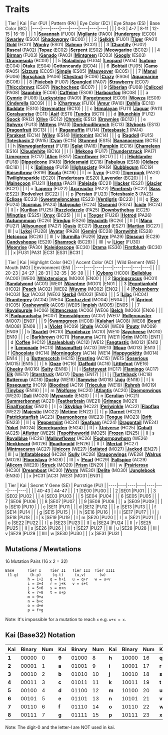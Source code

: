 # Traits

| Tier | Kai | Fur (FU) | Pattern (PA) | Eye Color (EC) | Eye Shape (ES) | Base Color (BC) |
|----|----|----|----|----|----|----|----|
|    |    | 0-3 | 4-7 | 8-11 | 12-15 | 16-19 |
|  | 1 |[**Savannah**](https://www.cryptokitties.co/search?include=sale,sire,other&search=savannah) (FU00) |[**Vigilante**](https://www.cryptokitties.co/search?include=sale,sire,other&search=vigilante) (PA00) |[**Hundergrey**](https://www.cryptokitties.co/search?include=sale,sire,other&search=hundergrey) (EC00) |[**Swarley**](https://www.cryptokitties.co/search?include=sale,sire,other&search=swarley) (ES00) |[**Shadowgrey**](https://www.cryptokitties.co/search?include=sale,sire,other&search=shadowgrey) (BC00) |
|  | 2 |[**Selkirk**](https://www.cryptokitties.co/search?include=sale,sire,other&search=selkirk) (FU01) |[**Tiger**](https://www.cryptokitties.co/search?include=sale,sire,other&search=tiger) (PA01) |[**Gold**](https://www.cryptokitties.co/search?include=sale,sire,other&search=gold) (EC01) |[**Wonky**](https://www.cryptokitties.co/search?include=sale,sire,other&search=wonky) (ES01) |[**Salmon**](https://www.cryptokitties.co/search?include=sale,sire,other&search=salmon) (BC01) |
|  | 3 |[**Chantilly**](https://www.cryptokitties.co/search?include=sale,sire,other&search=chantilly) (FU02) |[**Rascal**](https://www.cryptokitties.co/search?include=sale,sire,other&search=rascal) (PA02) |[**Topaz**](https://www.cryptokitties.co/search?include=sale,sire,other&search=topaz) (EC02) |[**Serpent**](https://www.cryptokitties.co/search?include=sale,sire,other&search=serpent) (ES02) |[**Meowgarine**](https://www.cryptokitties.co/search?include=sale,sire,other&search=meowgarine) (BC02) |
|  | 4 |[**Birman**](https://www.cryptokitties.co/search?include=sale,sire,other&search=birman) (FU03) |[**Ganado**](https://www.cryptokitties.co/search?include=sale,sire,other&search=ganado) (PA03) |[**Mintgreen**](https://www.cryptokitties.co/search?include=sale,sire,other&search=mintgreen) (EC03) |[**Googly**](https://www.cryptokitties.co/search?include=sale,sire,other&search=googly) (ES03) |[**Orangesoda**](https://www.cryptokitties.co/search?include=sale,sire,other&search=orangesoda) (BC03) |
|  | 5 |[**Koladiviya**](https://www.cryptokitties.co/search?include=sale,sire,other&search=koladiviya) (FU04) |[**Leopard**](https://www.cryptokitties.co/search?include=sale,sire,other&search=leopard) (PA04) |[**Isotope**](https://www.cryptokitties.co/search?include=sale,sire,other&search=isotope) (EC04) |[**Otaku**](https://www.cryptokitties.co/search?include=sale,sire,other&search=otaku) (ES04) |[**Cottoncandy**](https://www.cryptokitties.co/search?include=sale,sire,other&search=cottoncandy) (BC04) |
|  | 6 |[**Bobtail**](https://www.cryptokitties.co/search?include=sale,sire,other&search=bobtail) (FU05) |[**Camo**](https://www.cryptokitties.co/search?include=sale,sire,other&search=camo) (PA05) |[**Sizzurp**](https://www.cryptokitties.co/search?include=sale,sire,other&search=sizzurp) (EC05) |[**Simple**](https://www.cryptokitties.co/search?include=sale,sire,other&search=simple) (ES05) |[**Mauveover**](https://www.cryptokitties.co/search?include=sale,sire,other&search=mauveover) (BC05) |
|  | 7 |[**Manul**](https://www.cryptokitties.co/search?include=sale,sire,other&search=manul) (FU06) |[**Rorschach**](https://www.cryptokitties.co/search?include=sale,sire,other&search=rorschach) (PA06) |[**Chestnut**](https://www.cryptokitties.co/search?include=sale,sire,other&search=chestnut) (EC06) |[**Crazy**](https://www.cryptokitties.co/search?include=sale,sire,other&search=crazy) (ES06) |[**Aquamarine**](https://www.cryptokitties.co/search?include=sale,sire,other&search=aquamarine) (BC06) |
|  | 8 |[**Pixiebob**](https://www.cryptokitties.co/search?include=sale,sire,other&search=pixiebob) (FU07) |[**Spangled**](https://www.cryptokitties.co/search?include=sale,sire,other&search=spangled) (PA07) |[**Strawberry**](https://www.cryptokitties.co/search?include=sale,sire,other&search=strawberry) (EC07) |[**Thicccbrowz**](https://www.cryptokitties.co/search?include=sale,sire,other&search=thicccbrowz) (ES07) |[**Nachocheez**](https://www.cryptokitties.co/search?include=sale,sire,other&search=nachocheez) (BC07) |
|  | 9 |[**Siberian**](https://www.cryptokitties.co/search?include=sale,sire,other&search=siberian) (FU08) |[**Calicool**](https://www.cryptokitties.co/search?include=sale,sire,other&search=calicool) (PA08) |[**Sapphire**](https://www.cryptokitties.co/search?include=sale,sire,other&search=sapphire) (EC08) |[**Caffeine**](https://www.cryptokitties.co/search?include=sale,sire,other&search=caffeine) (ES08) |[**Harbourfog**](https://www.cryptokitties.co/search?include=sale,sire,other&search=harbourfog) (BC08) |
|  | a |[**Cymric**](https://www.cryptokitties.co/search?include=sale,sire,other&search=cymric) (FU09) |[**Luckystripe**](https://www.cryptokitties.co/search?include=sale,sire,other&search=luckystripe) (PA09) |[**Forgetmenot**](https://www.cryptokitties.co/search?include=sale,sire,other&search=forgetmenot) (EC09) |[**Wowza**](https://www.cryptokitties.co/search?include=sale,sire,other&search=wowza) (ES09) |[**Cinderella**](https://www.cryptokitties.co/search?include=sale,sire,other&search=cinderella) (BC09) |
|  | b |[**Chartreux**](https://www.cryptokitties.co/search?include=sale,sire,other&search=chartreux) (FU10) |[**Amur**](https://www.cryptokitties.co/search?include=sale,sire,other&search=amur) (PA10) |[**Dahlia**](https://www.cryptokitties.co/search?include=sale,sire,other&search=dahlia) (EC10) |[**Baddate**](https://www.cryptokitties.co/search?include=sale,sire,other&search=baddate) (ES10) |[**Greymatter**](https://www.cryptokitties.co/search?include=sale,sire,other&search=greymatter) (BC10) |
|  | c |[**Himalayan**](https://www.cryptokitties.co/search?include=sale,sire,other&search=himalayan) (FU11) |[**Jaguar**](https://www.cryptokitties.co/search?include=sale,sire,other&search=jaguar) (PA11) |[**Coralsunrise**](https://www.cryptokitties.co/search?include=sale,sire,other&search=coralsunrise) (EC11) |[**Asif**](https://www.cryptokitties.co/search?include=sale,sire,other&search=asif) (ES11) |[**Tundra**](https://www.cryptokitties.co/search?include=sale,sire,other&search=tundra) (BC11) |
|  | d |[**Munchkin**](https://www.cryptokitties.co/search?include=sale,sire,other&search=munchkin) (FU12) |[**Spock**](https://www.cryptokitties.co/search?include=sale,sire,other&search=spock) (PA12) |[**Olive**](https://www.cryptokitties.co/search?include=sale,sire,other&search=olive) (EC12) |[**Chronic**](https://www.cryptokitties.co/search?include=sale,sire,other&search=chronic) (ES12) |[**Brownies**](https://www.cryptokitties.co/search?include=sale,sire,other&search=brownies) (BC12) |
|  | e |[**Sphynx**](https://www.cryptokitties.co/search?include=sale,sire,other&search=sphynx) (FU13) |[**Mittens**](https://www.cryptokitties.co/search?include=sale,sire,other&search=mittens) (PA13) |[**Doridnudibranch**](https://www.cryptokitties.co/search?include=sale,sire,other&search=doridnudibranch) (EC13) |[**Slyboots**](https://www.cryptokitties.co/search?include=sale,sire,other&search=slyboots) (ES13) |[**Dragonfruit**](https://www.cryptokitties.co/search?include=sale,sire,other&search=dragonfruit) (BC13) |
|  | f |[**Ragamuffin**](https://www.cryptokitties.co/search?include=sale,sire,other&search=ragamuffin) (FU14) |[**Totesbasic 1**](https://www.cryptokitties.co/search?include=sale,sire,other&search=totesbasic) (PA14) |[**Parakeet**](https://www.cryptokitties.co/search?include=sale,sire,other&search=parakeet) (EC14) |[**Wiley**](https://www.cryptokitties.co/search?include=sale,sire,other&search=wiley) (ES14) |[**Hintomint**](https://www.cryptokitties.co/search?include=sale,sire,other&search=hintomint) (BC14) |
|  | g |[**Ragdoll**](https://www.cryptokitties.co/search?include=sale,sire,other&search=ragdoll) (FU15) |[**Totesbasic 2**](https://www.cryptokitties.co/search?include=sale,sire,other&search=totesbasic) (PA15) |[**Cyan**](https://www.cryptokitties.co/search?include=sale,sire,other&search=cyan) (EC15) |[**Stunned**](https://www.cryptokitties.co/search?include=sale,sire,other&search=stunned) (ES15) |[**Bananacream**](https://www.cryptokitties.co/search?include=sale,sire,other&search=bananacream) (BC15) |
| I | h |[**Norwegianforest**](https://www.cryptokitties.co/search?include=sale,sire,other&search=norwegianforest) (FU16) |[**Splat**](https://www.cryptokitties.co/search?include=sale,sire,other&search=splat) (PA16) |[**Pumpkin**](https://www.cryptokitties.co/search?include=sale,sire,other&search=pumpkin) (EC16) |[**Chameleon**](https://www.cryptokitties.co/search?include=sale,sire,other&search=chameleon) (ES16) |[**Cloudwhite**](https://www.cryptokitties.co/search?include=sale,sire,other&search=cloudwhite) (BC16) |
| I | i |[**Mekong**](https://www.cryptokitties.co/search?include=sale,sire,other&search=mekong) (FU17) |[**Thunderstruck**](https://www.cryptokitties.co/search?include=sale,sire,other&search=thunderstruck) (PA17) |[**Limegreen**](https://www.cryptokitties.co/search?include=sale,sire,other&search=limegreen) (EC17) |[**Alien**](https://www.cryptokitties.co/search?include=sale,sire,other&search=alien) (ES17) |[**Cornflower**](https://www.cryptokitties.co/search?include=sale,sire,other&search=cornflower) (BC17) |
| I | j |[**Highlander**](https://www.cryptokitties.co/search?include=sale,sire,other&search=highlander) (FU18) |[**Dippedcone**](https://www.cryptokitties.co/search?include=sale,sire,other&search=dippedcone) (PA18) |[**Bridesmaid**](https://www.cryptokitties.co/search?include=sale,sire,other&search=bridesmaid) (EC18) |[**Fabulous**](https://www.cryptokitties.co/search?include=sale,sire,other&search=fabulous) (ES18) |[**Oldlace**](https://www.cryptokitties.co/search?include=sale,sire,other&search=oldlace) (BC18) |
| I | k |[**Balinese**](https://www.cryptokitties.co/search?include=sale,sire,other&search=balinese) (FU19) |[**Highsociety**](https://www.cryptokitties.co/search?include=sale,sire,other&search=highsociety) (PA19) |[**Bubblegum**](https://www.cryptokitties.co/search?include=sale,sire,other&search=bubblegum) (EC19) |[**Raisedbrow**](https://www.cryptokitties.co/search?include=sale,sire,other&search=raisedbrow) (ES19) |[**Koala**](https://www.cryptokitties.co/search?include=sale,sire,other&search=koala) (BC19) |
| I | m |[**Lynx**](https://www.cryptokitties.co/search?include=sale,sire,other&search=lynx) (FU20) |[**Tigerpunk**](https://www.cryptokitties.co/search?include=sale,sire,other&search=tigerpunk) (PA20) |[**Twilightsparkle**](https://www.cryptokitties.co/search?include=sale,sire,other&search=twilightsparkle) (EC20) |[**Tendertears**](https://www.cryptokitties.co/search?include=sale,sire,other&search=tendertears) (ES20) |[**Lavender**](https://www.cryptokitties.co/search?include=sale,sire,other&search=lavender) (BC20) |
| I | n |[**Mainecoon**](https://www.cryptokitties.co/search?include=sale,sire,other&search=mainecoon) (FU21) |[**Henna**](https://www.cryptokitties.co/search?include=sale,sire,other&search=henna) (PA21) |[**Palejade**](https://www.cryptokitties.co/search?include=sale,sire,other&search=palejade) (EC21) |[**Hacker**](https://www.cryptokitties.co/search?include=sale,sire,other&search=hacker) (ES21) |[**Glacier**](https://www.cryptokitties.co/search?include=sale,sire,other&search=glacier) (BC21) |
| I | o |[**Laperm**](https://www.cryptokitties.co/search?include=sale,sire,other&search=laperm) (FU22) |[**Arcreactor**](https://www.cryptokitties.co/search?include=sale,sire,other&search=arcreactor) (PA22) |[**Pinefresh**](https://www.cryptokitties.co/search?include=sale,sire,other&search=pinefresh) (EC22) |[**Sass**](https://www.cryptokitties.co/search?include=sale,sire,other&search=sass) (ES22) |[**Redvelvet**](https://www.cryptokitties.co/search?include=sale,sire,other&search=redvelvet) (BC22) |
| I | p |[**Persian**](https://www.cryptokitties.co/search?include=sale,sire,other&search=persian) (FU23) |[**Totesbasic 3**](https://www.cryptokitties.co/search?include=sale,sire,other&search=totesbasic) (PA23) |[**Eclipse**](https://www.cryptokitties.co/search?include=sale,sire,other&search=eclipse) (EC23) |[**Sweetmeloncakes**](https://www.cryptokitties.co/search?include=sale,sire,other&search=sweetmeloncakes) (ES23) |[**Verdigris**](https://www.cryptokitties.co/search?include=sale,sire,other&search=verdigris) (BC23) |
| II | q |[**Fox**](https://www.cryptokitties.co/search?include=sale,sire,other&search=fox) (FU24) |[**Scorpius**](https://www.cryptokitties.co/search?include=sale,sire,other&search=scorpius) (PA24) |[**Babypuke**](https://www.cryptokitties.co/search?include=sale,sire,other&search=babypuke) (EC24) |[**Oceanid**](https://www.cryptokitties.co/search?include=sale,sire,other&search=oceanid) (ES24) |[**Icicle**](https://www.cryptokitties.co/search?include=sale,sire,other&search=icicle) (BC24) |
| II | r |[**Kurilian**](https://www.cryptokitties.co/search?include=sale,sire,other&search=kurilian) (FU25) |[**Razzledazzle**](https://www.cryptokitties.co/search?include=sale,sire,other&search=razzledazzle) (PA25) |[**Downbythebay**](https://www.cryptokitties.co/search?include=sale,sire,other&search=downbythebay) (EC25) |[**Wingtips**](https://www.cryptokitties.co/search?include=sale,sire,other&search=wingtips) (ES25) |[**Onyx**](https://www.cryptokitties.co/search?include=sale,sire,other&search=onyx) (BC25) |
| II | s |[**Toyger**](https://www.cryptokitties.co/search?include=sale,sire,other&search=toyger) (FU26) |[**Hotrod**](https://www.cryptokitties.co/search?include=sale,sire,other&search=hotrod) (PA26) |[**Autumnmoon**](https://www.cryptokitties.co/search?include=sale,sire,other&search=autumnmoon) (EC26) |[**Firedup**](https://www.cryptokitties.co/search?include=sale,sire,other&search=firedup) (ES26) |[**Hyacinth**](https://www.cryptokitties.co/search?include=sale,sire,other&search=hyacinth) (BC26) |
| II | t |[**Manx**](https://www.cryptokitties.co/search?include=sale,sire,other&search=manx) (FU27) |[**Allyouneed**](https://www.cryptokitties.co/search?include=sale,sire,other&search=allyouneed) (PA27) |[**Oasis**](https://www.cryptokitties.co/search?include=sale,sire,other&search=oasis) (EC27) |[**Buzzed**](https://www.cryptokitties.co/search?include=sale,sire,other&search=buzzed) (ES27) |[**Martian**](https://www.cryptokitties.co/search?include=sale,sire,other&search=martian) (BC27) |
| III | u |[**Lykoi**](https://www.cryptokitties.co/search?include=sale,sire,other&search=lykoi) (FU28) |[**Avatar**](https://www.cryptokitties.co/search?include=sale,sire,other&search=avatar) (PA28) |[**Gemini**](https://www.cryptokitties.co/search?include=sale,sire,other&search=gemini) (EC28) |[**Bornwithit**](https://www.cryptokitties.co/search?include=sale,sire,other&search=bornwithit) (ES28) |[**Hotcocoa**](https://www.cryptokitties.co/search?include=sale,sire,other&search=hotcocoa) (BC28) |
| III | v |[**Burmilla**](https://www.cryptokitties.co/search?include=sale,sire,other&search=burmilla) (FU29) |[**Gyre**](https://www.cryptokitties.co/search?include=sale,sire,other&search=gyre) (PA29) |[**Dioscuri**](https://www.cryptokitties.co/search?include=sale,sire,other&search=dioscuri) (EC29) |[**Candyshoppe**](https://www.cryptokitties.co/search?include=sale,sire,other&search=candyshoppe) (ES29) |[**Shamrock**](https://www.cryptokitties.co/search?include=sale,sire,other&search=shamrock) (BC29) |
| IIII | w |[**Liger**](https://www.cryptokitties.co/search?include=sale,sire,other&search=liger) (FU30) |[**Moonrise**](https://www.cryptokitties.co/search?include=sale,sire,other&search=moonrise) (PA30) |[**Kaleidoscope**](https://www.cryptokitties.co/search?include=sale,sire,other&search=kaleidoscope) (EC30) |[**Drama**](https://www.cryptokitties.co/search?include=sale,sire,other&search=drama) (ES30) |[**Firstblush**](https://www.cryptokitties.co/search?include=sale,sire,other&search=firstblush) (BC30) |
|  | x |FU31 |PA31 |EC31 |ES31 |BC31 |


| Tier | Kai | Highlight Color (HC) | Accent Color (AC) | Wild Element (WE) | Mouth (MO) | Environment (EN) |
|----|----|----|----|----|----|----|----|
|    |    | 20-23 | 24-27 | 28-31 | 32-35 | 36-39 |
|  | 1 |[**Cyborg**](https://www.cryptokitties.co/search?include=sale,sire,other&search=cyborg) (HC00) |[**Belleblue**](https://www.cryptokitties.co/search?include=sale,sire,other&search=belleblue) (AC00) |WE00 |[**Whixtensions**](https://www.cryptokitties.co/search?include=sale,sire,other&search=whixtensions) (MO00) |EN00 |
|  | 2 |[**Springcrocus**](https://www.cryptokitties.co/search?include=sale,sire,other&search=springcrocus) (HC01) |[**Sandalwood**](https://www.cryptokitties.co/search?include=sale,sire,other&search=sandalwood) (AC01) |WE01 |[**Wasntme**](https://www.cryptokitties.co/search?include=sale,sire,other&search=wasntme) (MO01) |EN01 |
|  | 3 |[**Egyptiankohl**](https://www.cryptokitties.co/search?include=sale,sire,other&search=egyptiankohl) (HC02) |[**Peach**](https://www.cryptokitties.co/search?include=sale,sire,other&search=peach) (AC02) |WE02 |[**Wuvme**](https://www.cryptokitties.co/search?include=sale,sire,other&search=wuvme) (MO02) |EN02 |
|  | 4 |[**Poisonberry**](https://www.cryptokitties.co/search?include=sale,sire,other&search=poisonberry) (HC03) |[**Icy**](https://www.cryptokitties.co/search?include=sale,sire,other&search=icy) (AC03) |WE03 |[**Gerbil**](https://www.cryptokitties.co/search?include=sale,sire,other&search=gerbil) (MO03) |EN03 |
|  | 5 |[**Lilac**](https://www.cryptokitties.co/search?include=sale,sire,other&search=lilac) (HC04) |[**Granitegrey**](https://www.cryptokitties.co/search?include=sale,sire,other&search=granitegrey) (AC04) |WE04 |[**Confuzzled**](https://www.cryptokitties.co/search?include=sale,sire,other&search=confuzzled) (MO04) |EN04 |
|  | 6 |[**Apricot**](https://www.cryptokitties.co/search?include=sale,sire,other&search=apricot) (HC05) |[**Cashewmilk**](https://www.cryptokitties.co/search?include=sale,sire,other&search=cashewmilk) (AC05) |WE05 |[**Impish**](https://www.cryptokitties.co/search?include=sale,sire,other&search=impish) (MO05) |EN05 |
|  | 7 |[**Royalpurple**](https://www.cryptokitties.co/search?include=sale,sire,other&search=royalpurple) (HC06) |[**Kittencream**](https://www.cryptokitties.co/search?include=sale,sire,other&search=kittencream) (AC06) |WE06 |[**Belch**](https://www.cryptokitties.co/search?include=sale,sire,other&search=belch) (MO06) |EN06 |
|  | 8 |[**Padparadscha**](https://www.cryptokitties.co/search?include=sale,sire,other&search=padparadscha) (HC07) |[**Emeraldgreen**](https://www.cryptokitties.co/search?include=sale,sire,other&search=emeraldgreen) (AC07) |WE07 |[**Rollercoaster**](https://www.cryptokitties.co/search?include=sale,sire,other&search=rollercoaster) (MO07) |EN07 |
|  | 9 |[**Swampgreen**](https://www.cryptokitties.co/search?include=sale,sire,other&search=swampgreen) (HC08) |[**Kalahari**](https://www.cryptokitties.co/search?include=sale,sire,other&search=kalahari) (AC08) |WE08 |[**Beard**](https://www.cryptokitties.co/search?include=sale,sire,other&search=beard) (MO08) |EN08 |
|  | a |[**Violet**](https://www.cryptokitties.co/search?include=sale,sire,other&search=violet) (HC09) |[**Shale**](https://www.cryptokitties.co/search?include=sale,sire,other&search=shale) (AC09) |WE09 |[**Pouty**](https://www.cryptokitties.co/search?include=sale,sire,other&search=pouty) (MO09) |EN09 |
|  | b |[**Scarlet**](https://www.cryptokitties.co/search?include=sale,sire,other&search=scarlet) (HC10) |[**Purplehaze**](https://www.cryptokitties.co/search?include=sale,sire,other&search=purplehaze) (AC10) |WE10 |[**Saycheese**](https://www.cryptokitties.co/search?include=sale,sire,other&search=saycheese) (MO10) |EN10 |
|  | c |[**Barkbrown**](https://www.cryptokitties.co/search?include=sale,sire,other&search=barkbrown) (HC11) |[**Hanauma**](https://www.cryptokitties.co/search?include=sale,sire,other&search=hanauma) (AC11) |WE11 |[**Grim**](https://www.cryptokitties.co/search?include=sale,sire,other&search=grim) (MO11) |EN11 |
|  | d |[**Coffee**](https://www.cryptokitties.co/search?include=sale,sire,other&search=coffee) (HC12) |[**Azaleablush**](https://www.cryptokitties.co/search?include=sale,sire,other&search=azaleablush) (AC12) |WE12 |[**Fangtastic**](https://www.cryptokitties.co/search?include=sale,sire,other&search=fangtastic) (MO12) |EN12 |
|  | e |[**Lemonade**](https://www.cryptokitties.co/search?include=sale,sire,other&search=lemonade) (HC13) |[**Missmuffett**](https://www.cryptokitties.co/search?include=sale,sire,other&search=missmuffett) (AC13) |WE13 |[**Moue**](https://www.cryptokitties.co/search?include=sale,sire,other&search=moue) (MO13) |EN13 |
|  | f |[**Chocolate**](https://www.cryptokitties.co/search?include=sale,sire,other&search=chocolate) (HC14) |[**Morningglory**](https://www.cryptokitties.co/search?include=sale,sire,other&search=morningglory) (AC14) |WE14 |[**Happygokitty**](https://www.cryptokitties.co/search?include=sale,sire,other&search=happygokitty) (MO14) |EN14 |
|  | g |[**Butterscotch**](https://www.cryptokitties.co/search?include=sale,sire,other&search=butterscotch) (HC15) |[**Frosting**](https://www.cryptokitties.co/search?include=sale,sire,other&search=frosting) (AC15) |WE15 |[**Soserious**](https://www.cryptokitties.co/search?include=sale,sire,other&search=soserious) (MO15) |EN15 |
| I | h |[**Ooze**](https://www.cryptokitties.co/search?include=sale,sire,other&search=ooze) (HC16) |[**Daffodil**](https://www.cryptokitties.co/search?include=sale,sire,other&search=daffodil) (AC16) |[**Littlefoot**](https://www.cryptokitties.co/search?include=sale,sire,other&search=littlefoot) (WE16) |[**Cheeky**](https://www.cryptokitties.co/search?include=sale,sire,other&search=cheeky) (MO16) |[**Salty**](https://www.cryptokitties.co/search?include=sale,sire,other&search=salty) (EN16) |
| I | i |[**Safetyvest**](https://www.cryptokitties.co/search?include=sale,sire,other&search=safetyvest) (HC17) |[**Flamingo**](https://www.cryptokitties.co/search?include=sale,sire,other&search=flamingo) (AC17) |[**Elk**](https://www.cryptokitties.co/search?include=sale,sire,other&search=elk) (WE17) |[**Starstruck**](https://www.cryptokitties.co/search?include=sale,sire,other&search=starstruck) (MO17) |[**Dune**](https://www.cryptokitties.co/search?include=sale,sire,other&search=dune) (EN17) |
| I | j |[**Turtleback**](https://www.cryptokitties.co/search?include=sale,sire,other&search=turtleback) (HC18) |[**Buttercup**](https://www.cryptokitties.co/search?include=sale,sire,other&search=buttercup) (AC18) |[**Ducky**](https://www.cryptokitties.co/search?include=sale,sire,other&search=ducky) (WE18) |[**Samwise**](https://www.cryptokitties.co/search?include=sale,sire,other&search=samwise) (MO18) |[**Juju**](https://www.cryptokitties.co/search?include=sale,sire,other&search=juju) (EN18) |
| I | k |[**Rosequartz**](https://www.cryptokitties.co/search?include=sale,sire,other&search=rosequartz) (HC19) |[**Bloodred**](https://www.cryptokitties.co/search?include=sale,sire,other&search=bloodred) (AC19) |[**Trioculus**](https://www.cryptokitties.co/search?include=sale,sire,other&search=trioculus) (WE19) |[**Ruhroh**](https://www.cryptokitties.co/search?include=sale,sire,other&search=ruhroh) (MO19) |[**Tinybox**](https://www.cryptokitties.co/search?include=sale,sire,other&search=tinybox) (EN19) |
| I | m |[**Wolfgrey**](https://www.cryptokitties.co/search?include=sale,sire,other&search=wolfgrey) (HC20) |[**Atlantis**](https://www.cryptokitties.co/search?include=sale,sire,other&search=atlantis) (AC20) |[**Daemonwings**](https://www.cryptokitties.co/search?include=sale,sire,other&search=daemonwings) (WE20) |[**Dali**](https://www.cryptokitties.co/search?include=sale,sire,other&search=dali) (MO20) |[**Myparade**](https://www.cryptokitties.co/search?include=sale,sire,other&search=myparade) (EN20) |
| I | n |[**Cerulian**](https://www.cryptokitties.co/search?include=sale,sire,other&search=cerulian) (HC21) |[**Summerbonnet**](https://www.cryptokitties.co/search?include=sale,sire,other&search=summerbonnet) (AC21) |[**Featherbrain**](https://www.cryptokitties.co/search?include=sale,sire,other&search=featherbrain) (WE21) |[**Grimace**](https://www.cryptokitties.co/search?include=sale,sire,other&search=grimace) (MO21) |[**Finalfrontier**](https://www.cryptokitties.co/search?include=sale,sire,other&search=finalfrontier) (EN21) |
| I | o |[**Skyblue**](https://www.cryptokitties.co/search?include=sale,sire,other&search=skyblue) (HC22) |[**Periwinkle**](https://www.cryptokitties.co/search?include=sale,sire,other&search=periwinkle) (AC22) |[**Flapflap**](https://www.cryptokitties.co/search?include=sale,sire,other&search=flapflap) (WE22) |[**Majestic**](https://www.cryptokitties.co/search?include=sale,sire,other&search=majestic) (MO22) |[**Metime**](https://www.cryptokitties.co/search?include=sale,sire,other&search=metime) (EN22) |
| I | p |[**Garnet**](https://www.cryptokitties.co/search?include=sale,sire,other&search=garnet) (HC23) |[**Patrickstarfish**](https://www.cryptokitties.co/search?include=sale,sire,other&search=patrickstarfish) (AC23) |[**Daemonhorns**](https://www.cryptokitties.co/search?include=sale,sire,other&search=daemonhorns) (WE23) |[**Tongue**](https://www.cryptokitties.co/search?include=sale,sire,other&search=tongue) (MO23) |[**Drift**](https://www.cryptokitties.co/search?include=sale,sire,other&search=drift) (EN23) |
| II | q |[**Peppermint**](https://www.cryptokitties.co/search?include=sale,sire,other&search=peppermint) (HC24) |[**Seafoam**](https://www.cryptokitties.co/search?include=sale,sire,other&search=seafoam) (AC24) |[**Dragontail**](https://www.cryptokitties.co/search?include=sale,sire,other&search=dragontail) (WE24) |[**Yokel**](https://www.cryptokitties.co/search?include=sale,sire,other&search=yokel) (MO24) |[**Secretgarden**](https://www.cryptokitties.co/search?include=sale,sire,other&search=secretgarden) (EN24) |
| II | r |[**Universe**](https://www.cryptokitties.co/search?include=sale,sire,other&search=universe) (HC25) |[**Cobalt**](https://www.cryptokitties.co/search?include=sale,sire,other&search=cobalt) (AC25) |[**Aflutter**](https://www.cryptokitties.co/search?include=sale,sire,other&search=aflutter) (WE25) |[**Topoftheworld**](https://www.cryptokitties.co/search?include=sale,sire,other&search=topoftheworld) (MO25) |[**Frozen**](https://www.cryptokitties.co/search?include=sale,sire,other&search=frozen) (EN25) |
| II | s |[**Royalblue**](https://www.cryptokitties.co/search?include=sale,sire,other&search=royalblue) (HC26) |[**Mallowflower**](https://www.cryptokitties.co/search?include=sale,sire,other&search=mallowflower) (AC26) |[**Foghornpawhorn**](https://www.cryptokitties.co/search?include=sale,sire,other&search=foghornpawhorn) (WE26) |[**Neckbeard**](https://www.cryptokitties.co/search?include=sale,sire,other&search=neckbeard) (MO26) |[**Roadtogold**](https://www.cryptokitties.co/search?include=sale,sire,other&search=roadtogold) (EN26) |
| II | t |[**Mertail**](https://www.cryptokitties.co/search?include=sale,sire,other&search=mertail) (HC27) |[**Mintmacaron**](https://www.cryptokitties.co/search?include=sale,sire,other&search=mintmacaron) (AC27) |[**Unicorn**](https://www.cryptokitties.co/search?include=sale,sire,other&search=unicorn) (WE27) |[**Satiated**](https://www.cryptokitties.co/search?include=sale,sire,other&search=satiated) (MO27) |[**Jacked**](https://www.cryptokitties.co/search?include=sale,sire,other&search=jacked) (EN27) |
| III | u |[**Inflatablepool**](https://www.cryptokitties.co/search?include=sale,sire,other&search=inflatablepool) (HC28) |[**Sully**](https://www.cryptokitties.co/search?include=sale,sire,other&search=sully) (AC28) |[**Dragonwings**](https://www.cryptokitties.co/search?include=sale,sire,other&search=dragonwings) (WE28) |[**Walrus**](https://www.cryptokitties.co/search?include=sale,sire,other&search=walrus) (MO28) |[**Floorislava**](https://www.cryptokitties.co/search?include=sale,sire,other&search=floorislava) (EN28) |
| III | v |[**Pearl**](https://www.cryptokitties.co/search?include=sale,sire,other&search=pearl) (HC29) |[**Fallspice**](https://www.cryptokitties.co/search?include=sale,sire,other&search=fallspice) (AC29) |[**Alicorn**](https://www.cryptokitties.co/search?include=sale,sire,other&search=alicorn) (WE29) |[**Struck**](https://www.cryptokitties.co/search?include=sale,sire,other&search=struck) (MO29) |[**Prism**](https://www.cryptokitties.co/search?include=sale,sire,other&search=prism) (EN29) |
| IIII | w |[**Prairierose**](https://www.cryptokitties.co/search?include=sale,sire,other&search=prairierose) (HC30) |[**Dreamboat**](https://www.cryptokitties.co/search?include=sale,sire,other&search=dreamboat) (AC30) |[**Wyrm**](https://www.cryptokitties.co/search?include=sale,sire,other&search=wyrm) (WE30) |[**Delite**](https://www.cryptokitties.co/search?include=sale,sire,other&search=delite) (MO30) |[**Junglebook**](https://www.cryptokitties.co/search?include=sale,sire,other&search=junglebook) (EN30) |
|  | x |HC31 |AC31 |WE31 |MO31 |EN31 |


| Tier | Kai | Secret Y Gene (SE) | Purrstige (PU) |
|----|----|----|----|----|----|----|----|
|    |    | 40-43 | 44-47 |
|  | 1 |SE00 |PU00 |
|  | 2 |SE01 |PU01 |
|  | 3 |SE02 |PU02 |
|  | 4 |SE03 |PU03 |
|  | 5 |SE04 |PU04 |
|  | 6 |SE05 |PU05 |
|  | 7 |SE06 |PU06 |
|  | 8 |SE07 |PU07 |
|  | 9 |SE08 |PU08 |
|  | a |SE09 |PU09 |
|  | b |SE10 |PU10 |
|  | c |SE11 |PU11 |
|  | d |SE12 |PU12 |
|  | e |SE13 |PU13 |
|  | f |SE14 |PU14 |
|  | g |SE15 |PU15 |
| I | h |SE16 |PU16 |
| I | i |SE17 |PU17 |
| I | j |SE18 |PU18 |
| I | k |SE19 |PU19 |
| I | m |SE20 |PU20 |
| I | n |SE21 |PU21 |
| I | o |SE22 |PU22 |
| I | p |SE23 |PU23 |
| II | q |SE24 |PU24 |
| II | r |SE25 |PU25 |
| II | s |SE26 |PU26 |
| II | t |SE27 |PU27 |
| III | u |SE28 |PU28 |
| III | v |SE29 |PU29 |
| IIII | w |SE30 |PU30 |
|  | x |SE31 |PU31 |


## Mutations / Mewtations

16 Mutation Pairs (16 x 2 = 32)

```
Base      Tier I    Tier II   Tier III  Tier IIII
 (1-g)     (h-p)     (q-t)     (u,v)      (w)
          h = 1+2   q = h+i   u = q+r   w = u+v
          i = 3+4   r = j+k   v = s+t
          j = 5+6   s = m+n
          k = 7+8   t = o+p
          m = 9+a
          n = b+c
          o = d+e
          p = f+g
```

Note: It's impossible for a mutation to reach `x` e.g. `w+x = x`.

## Kai (Base32) Notation

|Kai    |Binary |Num|Kai    |Binary |Num|Kai    |Binary |Num|Kai    |Binary |Num|
|-------|-------|---|-------|-------|---|-------|-------|---|-------|-------|---|
| **1** | 00000 | 0 | **9** | 01000 | 8 | **h** | 10000 |16 | **q** | 11000 |24 |
| **2** | 00001 | 1 | **a** | 01001 | 9 | **i** | 10001 |17 | **r** | 11001 |25 |
| **3** | 00010 | 2 | **b** | 01010 | 10| **j** | 10010 |18 | **s** | 11010 |26 |
| **4** | 00011 | 3 | **c** | 01011 | 11| **k** | 10011 |19 | **t** | 11011 |27 |
| **5** | 00100 | 4 | **d** | 01100 | 12| **m** | 10100 |20 | **u** | 11100 |28 |
| **6** | 00101 | 5 | **e** | 01101 | 13| **n** | 10101 |21 | **v** | 11101 |29 |
| **7** | 00110 | 6 | **f** | 01110 | 14| **o** | 10110 |22 | **w** | 11110 |30 |
| **8** | 00111 | 7 | **g** | 01111 | 15| **p** | 10111 |23 | **x** | 11111 |31 |

Note: The digit-0 and the letter-l are NOT used in kai.



